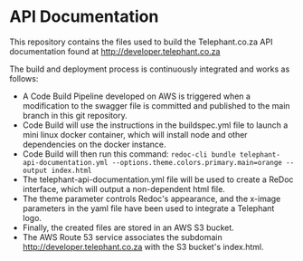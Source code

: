 # API Documentation

This repository contains the files used to build the Telephant.co.za API documentation found at http://developer.telephant.co.za

The build and deployment process is continuously integrated and works as follows:

* A Code Build Pipeline developed on AWS is triggered when a modification to the swagger file is committed and published to the main branch in this git repository.
* Code Build will use the instructions in the buildspec.yml file to launch a mini linux docker container, which will install node and other dependencies on the docker instance.
* Code Build will then run this command:  ```redoc-cli bundle telephant-api-documentation.yml --options.theme.colors.primary.main=orange --output index.html```
* The telephant-api-documentation.yml file will be used to create a ReDoc interface, which will output a non-dependent html file.
* The theme parameter controls Redoc's appearance, and the x-image parameters in the yaml file have been used to integrate a Telephant logo.
* Finally, the created files are stored in an AWS S3 bucket.
* The AWS Route 53 service associates the subdomain http://developer.telephant.co.za with the S3 bucket's index.html.
